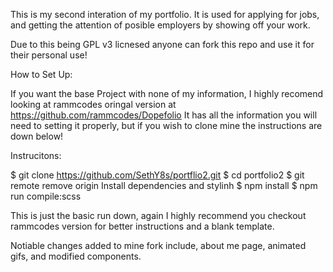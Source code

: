 This is my second interation of my portfolio.
It is used for applying for jobs, and getting the attention of posible employers by showing off your work.

Due to this being GPL v3 licnesed anyone can fork this repo and use it for their personal use!

How to Set Up:

If you want the base Project with none of my information, I highly recomend looking at rammcodes oringal version at https://github.com/rammcodes/Dopefolio 
It has all the information you will need to setting it properly, but if you wish to clone mine the instructions are down below!

Instrucitons:

$ git clone https://github.com/SethY8s/portflio2.git
$ cd portfolio2 
$ git remote remove origin
Install dependencies and stylinh
$ npm install
$ npm run compile:scss

This is just the basic run down, again I highly recommend you checkout rammcodes version for better instructions and a blank template.

Notiable changes added to mine fork include, about me page, animated gifs, and modified components.
